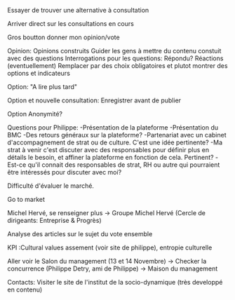 Essayer de trouver une alternative à consultation

Arriver direct sur les consultations en cours

Gros boutton donner mon opinion/vote

Opinion:
  Opinions construits
    Guider les gens à mettre du contenu constuit avec des questions
  Interrogations pour les questions: Répondu?
  Réactions
    (eventuellement) Remplacer par des choix obligatoires et plutot montrer des options et indicateurs

Option: "A lire plus tard"

Option et nouvelle consultation: Enregistrer avant de publier


Option Anonymité?


Questions pour Philippe:
-Présentation de la plateforme
-Présentation du BMC
-Des retours généraux sur la plateforme?
-Partenariat avec un cabinet d'accompagnement de strat ou de culture. C'est une idée pertinente?
-Ma strat à venir c'est discuter avec des responsables pour définir plus en détails le besoin, et affiner la plateforme en fonction de cela. Pertinent?
-Est-ce qu'il connait des responsables de strat, RH ou autre qui pourraient être intéressés pour discuter avec moi?


Difficulté d'évaluer le marché.

Go to market

Michel Hervé, se renseigner plus -> Groupe Michel Hervé (Cercle de dirigeants: Entreprise & Progrès)

Analyse des articles sur le sujet du vote ensemble

KPI :Cultural values assement (voir site de philippe), entropie culturelle

Aller voir le Salon du management (13 et 14 Novembre) -> Checker la concurrence (Philippe Detry, ami de Philippe) -> Maison du management

Contacts: Visiter le site de l'institut de la socio-dynamique (très developpé en contenu)
